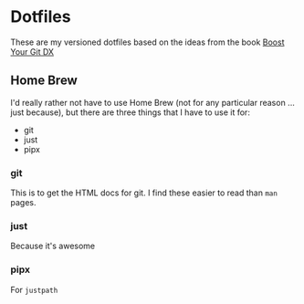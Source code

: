 # Dotfiles

These are my versioned dotfiles based on the ideas from the book [Boost Your Git DX](https://adamchainz.gumroad.com/l/byddx)

## Home Brew

I'd really rather not have to use Home Brew (not for any particular reason ... just because), but there are three things that I have to use it for:

- git
- just
- pipx

### git
This is to get the HTML docs for git. I find these easier to read than `man` pages.

### just
Because it's awesome

### pipx
For `justpath`
